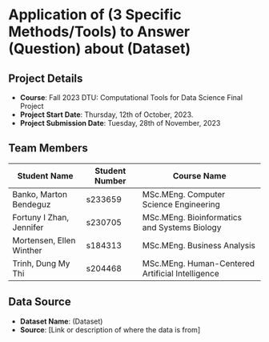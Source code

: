 # Application of (3 Specific Methods/Tools) to Answer (Question) about (Dataset)

## Project Details
- **Course**: Fall 2023 DTU: Computational Tools for Data Science Final Project
- **Project Start Date**: Thursday, 12th of October, 2023.
- **Project Submission Date**: Tuesday, 28th of November, 2023



## Team Members

| Student Name                 | Student Number | Course Name                                       |
|------------------------------|----------------|---------------------------------------------------|
| Banko, Marton Bendeguz       | s233659        | MSc.MEng. Computer Science Engineering             |
| Fortuny I Zhan, Jennifer     | s230705        | MSc.MEng. Bioinformatics and Systems Biology       |
| Mortensen, Ellen Winther     | s184313        | MSc.MEng. Business Analysis                        |
| Trinh, Dung My Thi           | s204468        | MSc.MEng. Human-Centered Artificial Intelligence   |

## Data Source
- **Dataset Name**: (Dataset)
- **Source**: [Link or description of where the data is from]

